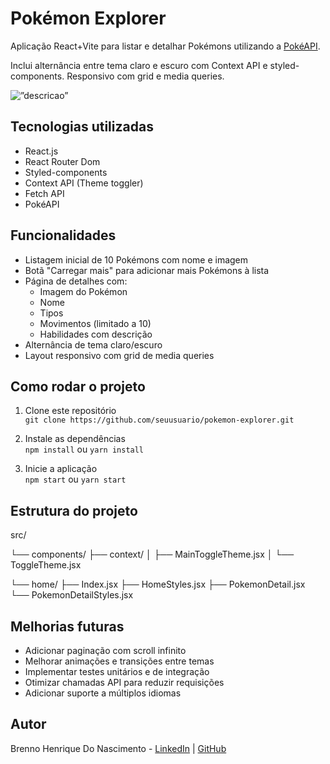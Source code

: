 # Pokémon Explorer

Aplicação React+Vite para listar e detalhar Pokémons utilizando a [PokéAPI](https://pokeapi.co/).

Inclui alternância entre tema claro e escuro com Context API e styled-components. Responsivo com grid e media queries.

<img src="./public/gif-pokemon-explorer.gif" alt=”descricao”>

## Tecnologias utilizadas


- React.js
- React Router Dom
- Styled-components
- Context API (Theme toggler)
- Fetch API
- PokéAPI

## Funcionalidades

- Listagem inicial de 10 Pokémons com nome e imagem 
- Botã "Carregar mais" para adicionar mais Pokémons à lista
- Página de detalhes com:
  - Imagem do Pokémon
  - Nome
  - Tipos
  - Movimentos (limitado a 10)
  - Habilidades com descrição
- Alternância de tema claro/escuro 
- Layout responsivo com grid de media queries

## Como rodar o projeto

1. Clone este repositório  
   `git clone https://github.com/seuusuario/pokemon-explorer.git`

2. Instale as dependências  
   `npm install` ou `yarn install`

3. Inicie a aplicação  
   `npm start` ou `yarn start`

## Estrutura do projeto

src/

└── components/
├── context/
│ ├── MainToggleTheme.jsx
│ └── ToggleTheme.jsx

└── home/
├── Index.jsx
├── HomeStyles.jsx
├── PokemonDetail.jsx
└── PokemonDetailStyles.jsx

## Melhorias futuras

- Adicionar paginação com scroll infinito
- Melhorar animações e transições entre temas
- Implementar testes unitários e de integração
- Otimizar chamadas API para reduzir requisições
- Adicionar suporte a múltiplos idiomas

## Autor

Brenno Henrique Do Nascimento - [LinkedIn](http://www.linkedin.com/in/brenno-henrique-nascimento) | [GitHub](https://github.com/bhn-1302)